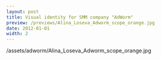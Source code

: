 ```yaml
---
layout: post
title: Visual identity for SMM company "AdWorm"
preview: /previews/Alina_Loseva_Adworm_scope_orange.jpg
date: 2012-01-01
width: 2
---
```

/assets/adworm/Alina_Loseva_Adworm_scope_orange.jpg
